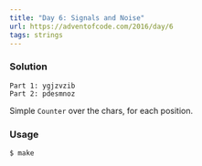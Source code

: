 ```yaml
---
title: "Day 6: Signals and Noise"
url: https://adventofcode.com/2016/day/6
tags: strings
---
```


### Solution
```
Part 1: ygjzvzib
Part 2: pdesmnoz
```

Simple `Counter` over the chars, for each position.

### Usage
```
$ make
```
